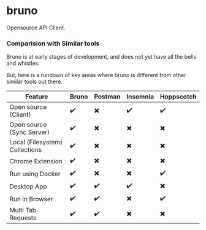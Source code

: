 # bruno
Opensource API Client.

### Comparision with Similar tools
Bruno is at early stages of development, and does not yet have all the bells and whistles.

But, here is a rundown of key areas where bruno is different from other similar tools out there.

| Feature  | Bruno | Postman | Insomnia | Hoppscotch |
| ---------| ------| --------| ---------| ---------- |
| Open source (Client)           | ✔️ | ✖️ | ✔️ | ✔️ |
| Open source (Sync Server)      | ✔️ | ✖️ | ✖️ | ✖️ |
| Local (Filesystem) Collections | ✔️ | ✖️ | ✖️ | ✖️ |
| Chrome Extension               | ✔️ | ✖️ | ✖️ | ✖️ |
| Run using Docker               | ✔️ | ✖️ | ✖️ | ✔️ |
| Desktop App                    | ✔️ | ✔️ | ✔️ | ✖️ |
| Run in Browser                 | ✔️ | ✔️ | ✖️ | ✔️ |
| Multi Tab Requests             | ✔️ | ✔️ | ✖️ | ✖️ |

